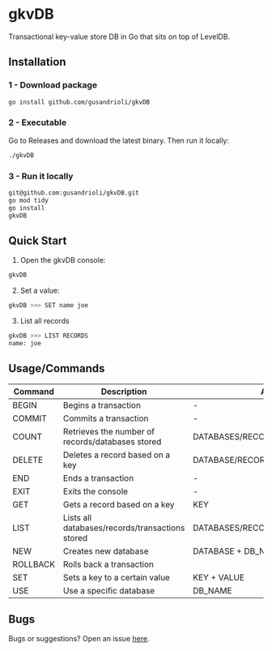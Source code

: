 # **gkvDB**
Transactional key-value store DB in Go that sits on top of LevelDB.

## Installation
### 1 - Download package
```sh
go install github.com/gusandrioli/gkvDB
```

### 2 - Executable
Go to Releases and download the latest binary. Then run it locally:
```sh
./gkvDB
```

### 3 - Run it locally
```sh
git@github.com:gusandrioli/gkvDB.git
go mod tidy
go install
gkvDB
```

## Quick Start
1. Open the gkvDB console:
```sh
gkvDB
```

2. Set a value:
```sh
gkvDB >>> SET name joe
```

3. List all records
```sh
gkvDB >>> LIST RECORDS
name: joe
```

## Usage/Commands
| Command  | Description                                      | Args                           |
|----------|--------------------------------------------------|--------------------------------|
| BEGIN    | Begins a transaction                             | -                              |
| COMMIT   | Commits a transaction                            | -                              |
| COUNT    | Retrieves the number of records/databases stored | DATABASES/RECORDS              |
| DELETE   | Deletes a record based on a key                  | DATABASE/RECORD + KEY          |
| END      | Ends a transaction                               | -                              |
| EXIT     | Exits the console                                | -                              |
| GET      | Gets a record based on a key                     | KEY                            |
| LIST     | Lists all databases/records/transactions stored  | DATABASES/RECORDS/TRANSACTIONS |
| NEW      | Creates new database                             | DATABASE + DB_NAME             |
| ROLLBACK | Rolls back a transaction                         |                                |
| SET      | Sets a key to a certain value                    | KEY + VALUE                    |
| USE      | Use a specific database                          | DB_NAME                        |


## Bugs
Bugs or suggestions? Open an issue [here](https://github.com/gusandrioli/gkvDB/issues/new).
